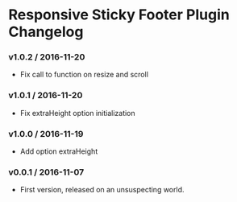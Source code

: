 Responsive Sticky Footer Plugin Changelog
=========================================

### v1.0.2 / 2016-11-20

 - Fix call to function on resize and scroll

### v1.0.1 / 2016-11-20

 - Fix extraHeight option initialization

### v1.0.0 / 2016-11-19

 - Add option extraHeight

### v0.0.1 / 2016-11-07

 - First version, released on an unsuspecting world.
